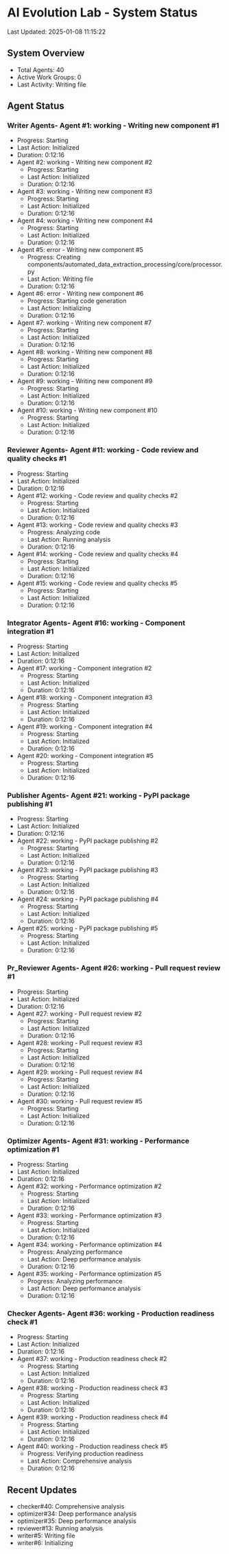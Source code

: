 # AI Evolution Lab - System Status
Last Updated: 2025-01-08 11:15:22

## System Overview
- Total Agents: 40
- Active Work Groups: 0
- Last Activity: Writing file

## Agent Status

### Writer Agents- Agent #1: working - Writing new component #1
  - Progress: Starting
  - Last Action: Initialized
  - Duration: 0:12:16
- Agent #2: working - Writing new component #2
  - Progress: Starting
  - Last Action: Initialized
  - Duration: 0:12:16
- Agent #3: working - Writing new component #3
  - Progress: Starting
  - Last Action: Initialized
  - Duration: 0:12:16
- Agent #4: working - Writing new component #4
  - Progress: Starting
  - Last Action: Initialized
  - Duration: 0:12:16
- Agent #5: error - Writing new component #5
  - Progress: Creating components/automated_data_extraction_processing/core/processor.py
  - Last Action: Writing file
  - Duration: 0:12:16
- Agent #6: error - Writing new component #6
  - Progress: Starting code generation
  - Last Action: Initializing
  - Duration: 0:12:16
- Agent #7: working - Writing new component #7
  - Progress: Starting
  - Last Action: Initialized
  - Duration: 0:12:16
- Agent #8: working - Writing new component #8
  - Progress: Starting
  - Last Action: Initialized
  - Duration: 0:12:16
- Agent #9: working - Writing new component #9
  - Progress: Starting
  - Last Action: Initialized
  - Duration: 0:12:16
- Agent #10: working - Writing new component #10
  - Progress: Starting
  - Last Action: Initialized
  - Duration: 0:12:16

### Reviewer Agents- Agent #11: working - Code review and quality checks #1
  - Progress: Starting
  - Last Action: Initialized
  - Duration: 0:12:16
- Agent #12: working - Code review and quality checks #2
  - Progress: Starting
  - Last Action: Initialized
  - Duration: 0:12:16
- Agent #13: working - Code review and quality checks #3
  - Progress: Analyzing code
  - Last Action: Running analysis
  - Duration: 0:12:16
- Agent #14: working - Code review and quality checks #4
  - Progress: Starting
  - Last Action: Initialized
  - Duration: 0:12:16
- Agent #15: working - Code review and quality checks #5
  - Progress: Starting
  - Last Action: Initialized
  - Duration: 0:12:16

### Integrator Agents- Agent #16: working - Component integration #1
  - Progress: Starting
  - Last Action: Initialized
  - Duration: 0:12:16
- Agent #17: working - Component integration #2
  - Progress: Starting
  - Last Action: Initialized
  - Duration: 0:12:16
- Agent #18: working - Component integration #3
  - Progress: Starting
  - Last Action: Initialized
  - Duration: 0:12:16
- Agent #19: working - Component integration #4
  - Progress: Starting
  - Last Action: Initialized
  - Duration: 0:12:16
- Agent #20: working - Component integration #5
  - Progress: Starting
  - Last Action: Initialized
  - Duration: 0:12:16

### Publisher Agents- Agent #21: working - PyPI package publishing #1
  - Progress: Starting
  - Last Action: Initialized
  - Duration: 0:12:16
- Agent #22: working - PyPI package publishing #2
  - Progress: Starting
  - Last Action: Initialized
  - Duration: 0:12:16
- Agent #23: working - PyPI package publishing #3
  - Progress: Starting
  - Last Action: Initialized
  - Duration: 0:12:16
- Agent #24: working - PyPI package publishing #4
  - Progress: Starting
  - Last Action: Initialized
  - Duration: 0:12:16
- Agent #25: working - PyPI package publishing #5
  - Progress: Starting
  - Last Action: Initialized
  - Duration: 0:12:16

### Pr_Reviewer Agents- Agent #26: working - Pull request review #1
  - Progress: Starting
  - Last Action: Initialized
  - Duration: 0:12:16
- Agent #27: working - Pull request review #2
  - Progress: Starting
  - Last Action: Initialized
  - Duration: 0:12:16
- Agent #28: working - Pull request review #3
  - Progress: Starting
  - Last Action: Initialized
  - Duration: 0:12:16
- Agent #29: working - Pull request review #4
  - Progress: Starting
  - Last Action: Initialized
  - Duration: 0:12:16
- Agent #30: working - Pull request review #5
  - Progress: Starting
  - Last Action: Initialized
  - Duration: 0:12:16

### Optimizer Agents- Agent #31: working - Performance optimization #1
  - Progress: Starting
  - Last Action: Initialized
  - Duration: 0:12:16
- Agent #32: working - Performance optimization #2
  - Progress: Starting
  - Last Action: Initialized
  - Duration: 0:12:16
- Agent #33: working - Performance optimization #3
  - Progress: Starting
  - Last Action: Initialized
  - Duration: 0:12:16
- Agent #34: working - Performance optimization #4
  - Progress: Analyzing performance
  - Last Action: Deep performance analysis
  - Duration: 0:12:16
- Agent #35: working - Performance optimization #5
  - Progress: Analyzing performance
  - Last Action: Deep performance analysis
  - Duration: 0:12:16

### Checker Agents- Agent #36: working - Production readiness check #1
  - Progress: Starting
  - Last Action: Initialized
  - Duration: 0:12:16
- Agent #37: working - Production readiness check #2
  - Progress: Starting
  - Last Action: Initialized
  - Duration: 0:12:16
- Agent #38: working - Production readiness check #3
  - Progress: Starting
  - Last Action: Initialized
  - Duration: 0:12:16
- Agent #39: working - Production readiness check #4
  - Progress: Starting
  - Last Action: Initialized
  - Duration: 0:12:16
- Agent #40: working - Production readiness check #5
  - Progress: Verifying production readiness
  - Last Action: Comprehensive analysis
  - Duration: 0:12:16


## Recent Updates
- checker#40: Comprehensive analysis
- optimizer#34: Deep performance analysis
- optimizer#35: Deep performance analysis
- reviewer#13: Running analysis
- writer#5: Writing file
- writer#6: Initializing
